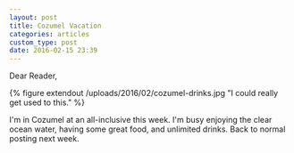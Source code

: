```yaml
---
layout: post
title: Cozumel Vacation
categories: articles
custom_type: post
date: 2016-02-15 23:39
---
```


Dear Reader,

{% figure extendout /uploads/2016/02/cozumel-drinks.jpg "I could really get used to this." %}

I'm in Cozumel at an all-inclusive this week. I'm busy enjoying the clear ocean water, having some great food, and unlimited drinks. Back to normal posting next week. 

